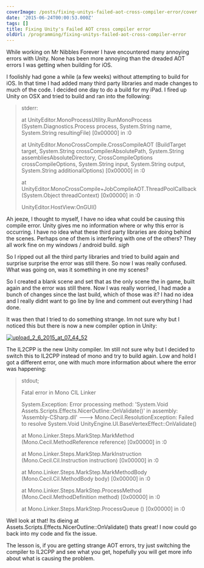 ```yaml
---
coverImage: /posts/fixing-unitys-failed-aot-cross-compiler-error/cover.jpg
date: '2015-06-24T00:00:53.000Z'
tags: []
title: Fixing Unity's Failed AOT cross compiler error
oldUrl: /programming/fixing-unitys-failed-aot-cross-compiler-error
---
```


While working on Mr Nibbles Forever I have encountered many annoying errors with Unity. None has been more annoying than the dreaded AOT errors I was getting when building for iOS.

<!-- more -->

I foolishly had gone a while (a few weeks) without attempting to build for iOS. In that time I had added many third party libraries and made changes to much of the code. I decided one day to do a build for my iPad. I fired up Unity on OSX and tried to build and ran into the following:

> stderr:
>
> at UnityEditor.MonoProcessUtility.RunMonoProcess (System.Diagnostics.Process process, System.String name, System.String resultingFile) [0x00000] in <filename unknown>:0
>
> at UnityEditor.MonoCrossCompile.CrossCompileAOT (BuildTarget target, System.String crossCompilerAbsolutePath, System.String assembliesAbsoluteDirectory, CrossCompileOptions crossCompileOptions, System.String input, System.String output, System.String additionalOptions) [0x00000] in <filename unknown>:0
>
> at UnityEditor.MonoCrossCompile+JobCompileAOT.ThreadPoolCallback (System.Object threadContext) [0x00000] in <filename unknown>:0
>
> UnityEditor.HostView:OnGUI()

Ah jeeze, I thought to myself, I have no idea what could be causing this compile error. Unity gives me no information where or why this error is occurring. I have no idea what these third party libraries are doing behind the scenes. Perhaps one of them is interfering with one of the others? They all work fine on my windows / android build. _sigh_

So I ripped out all the third party libraries and tried to build again and surprise surprise the error was still there. So now I was really confused. What was going on, was it something in one my scenes?

So I created a blank scene and set that as the only scene the in game, built again and the error was still there. Now I was really worried, I had made a bunch of changes since the last build, which of those was it? I had no idea and I really didnt want to go line by line and comment out everything I had done.

It was then that I tried to do something strange. Im not sure why but I noticed this but there is now a new compiler option in Unity:

[![upload_2_6_2015_at_07_44_52](https://www.mikecann.co.uk/wp-content/uploads/2015/06/upload_2_6_2015_at_07_44_52.png)](https://www.mikecann.co.uk/wp-content/uploads/2015/06/upload_2_6_2015_at_07_44_52.png)

The IL2CPP is the new Unity compiler. Im still not sure why but I decided to switch this to IL2CPP instead of mono and try to build again. Low and hold I got a different error, one with much more information about where the error was happening:

> stdout;
>
> Fatal error in Mono CIL Linker
>
> System.Exception: Error processing method: 'System.Void Assets.Scripts.Effects.NicerOutline::OnValidate()' in assembly: 'Assembly-CSharp.dll' ---> Mono.Cecil.ResolutionException: Failed to resolve System.Void UnityEngine.UI.BaseVertexEffect::OnValidate()
>
> at Mono.Linker.Steps.MarkStep.MarkMethod (Mono.Cecil.MethodReference reference) [0x00000] in <filename unknown>:0
>
> at Mono.Linker.Steps.MarkStep.MarkInstruction (Mono.Cecil.Cil.Instruction instruction) [0x00000] in <filename unknown>:0
>
> at Mono.Linker.Steps.MarkStep.MarkMethodBody (Mono.Cecil.Cil.MethodBody body) [0x00000] in <filename unknown>:0
>
> at Mono.Linker.Steps.MarkStep.ProcessMethod (Mono.Cecil.MethodDefinition method) [0x00000] in <filename unknown>:0
>
> at Mono.Linker.Steps.MarkStep.ProcessQueue () [0x00000] in <filename unknown>:0

Well look at that! Its dieing at Assets.Scripts.Effects.NicerOutline::OnValidate() thats great! I now could go back into my code and fix the issue.

The lesson is, if you are getting strange AOT errors, try just switching the compiler to IL2CPP and see what you get, hopefully you will get more info about what is causing the problem.
